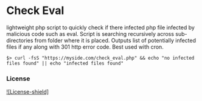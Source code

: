 # Check Eval

lightweight php script to quickly check if there infected php file infected by malicious code such as eval.
Script is searching recursively across sub-directories from folder where it is placed.
Outputs list of potentially infected files if any along with 301 http error code.
Best used with cron.

```shell
$> curl -fsS "https://myside.com/check_eval.php" && echo "no infected files found" || echo "infected files found"
```

### License

[![License-shield]](LICENSE.md)
